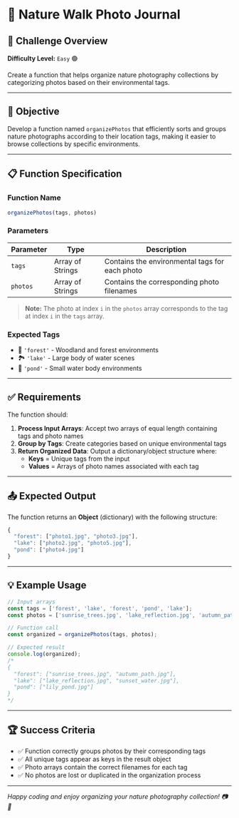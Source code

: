 # 🌲 Nature Walk Photo Journal

## 📸 Challenge Overview

**Difficulty Level:** `Easy` 🟢

Create a function that helps organize nature photography collections by categorizing photos based on their environmental tags.

---

## 🎯 Objective

Develop a function named `organizePhotos` that efficiently sorts and groups nature photographs according to their location tags, making it easier to browse collections by specific environments.

---

## 📋 Function Specification

### Function Name
```javascript
organizePhotos(tags, photos)
```

### Parameters

| Parameter | Type | Description |
|-----------|------|-------------|
| `tags` | Array of Strings | Contains the environmental tags for each photo |
| `photos` | Array of Strings | Contains the corresponding photo filenames |

> **Note:** The photo at index `i` in the `photos` array corresponds to the tag at index `i` in the `tags` array.

### Expected Tags
- 🌲 `'forest'` - Woodland and forest environments
- 🏞️ `'lake'` - Large body of water scenes  
- 🪷 `'pond'` - Small water body environments

---

## ✅ Requirements

The function should:

1. **Process Input Arrays**: Accept two arrays of equal length containing tags and photo names
2. **Group by Tags**: Create categories based on unique environmental tags
3. **Return Organized Data**: Output a dictionary/object structure where:
   - **Keys** = Unique tags from the input
   - **Values** = Arrays of photo names associated with each tag

---

## 📤 Expected Output

The function returns an **Object** (dictionary) with the following structure:

```javascript
{
  "forest": ["photo1.jpg", "photo3.jpg"],
  "lake": ["photo2.jpg", "photo5.jpg"],
  "pond": ["photo4.jpg"]
}
```

---

## 💡 Example Usage

```javascript
// Input arrays
const tags = ['forest', 'lake', 'forest', 'pond', 'lake'];
const photos = ['sunrise_trees.jpg', 'lake_reflection.jpg', 'autumn_path.jpg', 'lily_pond.jpg', 'sunset_water.jpg'];

// Function call
const organized = organizePhotos(tags, photos);

// Expected result
console.log(organized);
/*
{
  "forest": ["sunrise_trees.jpg", "autumn_path.jpg"],
  "lake": ["lake_reflection.jpg", "sunset_water.jpg"], 
  "pond": ["lily_pond.jpg"]
}
*/
```

---

## 🏆 Success Criteria

- ✅ Function correctly groups photos by their corresponding tags
- ✅ All unique tags appear as keys in the result object
- ✅ Photo arrays contain the correct filenames for each tag
- ✅ No photos are lost or duplicated in the organization process

---

*Happy coding and enjoy organizing your nature photography collection! 📷🌿*

